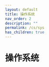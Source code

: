 ```yaml
---
layout: default
title: 操作系统
nav_order: 2
description: ""
permalink: /cs/sys
has_children: true
---
```


# 操作系统
